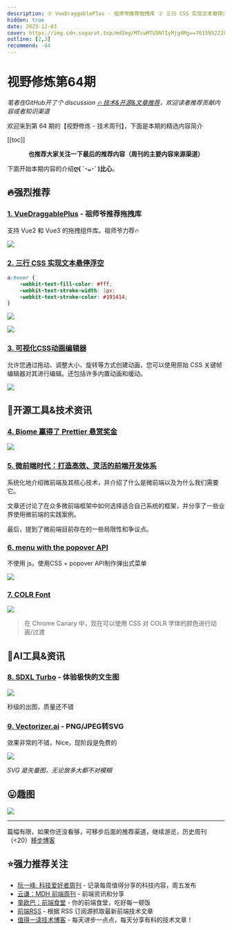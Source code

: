 ```yaml
---
description: ① VueDraggablePlus - 祖师爷推荐拖拽库 ② 三行 CSS 实现文本悬停浮空 ③ 可视化CSS动画编辑器 ④ Biome 赢得了 Prettier 悬赏奖金 ⑤ 微前端时代：打造高效、灵活的前端开发体系 ⑥ menu with the popover API ⑦ COLR Font ⑧ SDXL Turbo - 体验极快的文生图 ⑨ Vectorizer.ai - PNG/JPEG转SVG
hidden: true
date: 2023-12-03
cover: https://img.cdn.sugarat.top/mdImg/MTcwMTU5NTIyMjg4Mg==701595222882
outline: [2,3]
recommend: -64
---
```


# 视野修炼第64期
*笔者在GitHub开了个 discussion [🔥 技术&开源&文章推荐](https://github.com/ATQQ/sugar-blog/discussions/123)，欢迎读者推荐贡献内容或者知识渠道*

欢迎来到第 64 期的【视野修炼 - 技术周刊】，下面是本期的精选内容简介

[[toc]]

<center>

**​也推荐大家关注一下最后的推荐内容（周刊的主要内容来源渠道）**
</center>

下面开始本期内容的介绍**ღ( ´･ᴗ･` )比心**。
## 🔥强烈推荐
### [1. VueDraggablePlus](https://alfred-skyblue.github.io/vue-draggable-plus/) - 祖师爷推荐拖拽库

支持 Vue2 和 Vue3 的拖拽组件库。祖师爷力荐🔥

![](https://img.cdn.sugarat.top/mdImg/MTcwMTU4NzgzNTk1OQ==701587835959)

### [2. 三行 CSS 实现文本悬停浮空](https://codepen.io/amit_merchant/pen/Exrpdgq)
```css
a:hover {
    -webkit-text-fill-color: #fff;
    -webkit-text-stroke-width: 1px;
    -webkit-text-stroke-color: #191414;
}
```

![](https://img.cdn.sugarat.top/mdImg/MTcwMTU5MDg3MzQ2NQ==701590873465)

![](https://img.cdn.sugarat.top/mdImg/MTcwMTU5MDQ4MjIwMw==701590482203)

### [3. 可视化CSS动画编辑器](https://animotion.dev/)

允许您通过拖动、调整大小、旋转等方式创建动画，您可以使用原始 CSS 关键帧编辑器对其进行编辑。还包括许多内置动画和缓动。

![](https://img.cdn.sugarat.top/mdImg/MTcwMTU5NDU3Nzk0OQ==701594577949)

## 🔧开源工具&技术资讯
### [4. Biome 赢得了 Prettier 悬赏奖金](https://prettier.io/blog/2023/11/27/20k-bounty-was-claimed.html)

![](https://img.cdn.sugarat.top/mdImg/MTcwMTU4NTUwODQzOQ==701585508439)


### [5. 微前端时代：打造高效、灵活的前端开发体系](https://mp.weixin.qq.com/s/48Jy1CXQNzRLUAYDzA0Xbg)
系统化地介绍微前端及其核心技术，并介绍了什么是微前端以及为什么我们需要它。

文章还讨论了在众多微前端框架中如何选择适合自己系统的框架，并分享了一些业界使用微前端的实践案例。

最后，提到了微前端目前存在的一些局限性和争议点。

### [6. menu with the popover API](https://twitter.com/Una/status/1729236000294174733)
不使用 js，使用CSS + popover API制作弹出式菜单

![](https://img.cdn.sugarat.top/mdImg/MTcwMTU4OTc5MTYwOA==701589791608)

### [7. COLR Font](https://twitter.com/hypeddev/status/1729441637535817996)
![](https://img.cdn.sugarat.top/mdImg/MTcwMTU4OTk1MTU1NA==701589951554)

>在 Chrome Canary 中，现在可以使用 CSS 对 COLR 字体的颜色进行动画/过渡

## 🤖AI工具&资讯

### [8. SDXL Turbo](https://sdxlturbo.ai/) - 体验极快的文生图

![](https://img.cdn.sugarat.top/mdImg/MTcwMTU4NTgzMjA2OA==701585832068)

秒级的出图，质量还不错

### [9. Vectorizer.ai](https://vectorizer.ai/) - PNG/JPEG转SVG
效果非常的不错，Nice，现阶段是免费的

![](https://img.cdn.sugarat.top/mdImg/MTcwMTU5NTA0MTkwMA==701595041900)

*SVG 是矢量图，无论放多大都不对模糊*


## 😛趣图

![](https://img.cdn.sugarat.top/mdImg/MTcwMTU4Nzc0ODU5MA==701587748590)

---

篇幅有限，如果你还没看够，可移步后面的推荐渠道，继续游览，历史周刊（<20）[移步博客](https://www.dmsrs.org/weekly/index.html)

## ⭐️强力推荐关注
* [阮一峰: 科技爱好者周刊](https://www.ruanyifeng.com/blog/archives.html) - 记录每周值得分享的科技内容，周五发布
* [云谦：MDH 前端周刊](https://mdhweekly.com/) - 前端资讯和分享
* [童欧巴：前端食堂](https://github.com/Geekhyt/weekly) - 你的前端食堂，吃好每一顿饭
* [前端RSS](https://fed.chanceyu.com/) - 根据 RSS 订阅源抓取最新前端技术文章
* [值得一读技术博客](https://daily-blog.chlinlearn.top/) - 每天进步一点点，每天分享有料的技术文章！
